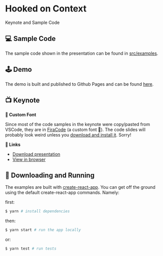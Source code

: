 # Hooked on Context

Keynote and Sample Code

## 💻 Sample Code

The sample code shown in the presentation can be found in [src/examples](https://github.com/drewwyatt/hooked-on-context/tree/master/src/examples).

## 🕹 Demo

The demo is built and published to Github Pages and can be found [here](https://drewwyatt.github.io/hooked-on-context/).

## 📺 Keynote

**📝 Custom Font**

Since most of the code samples in the keynote were copy/pasted from VSCode, they are in [FiraCode](https://github.com/tonsky/FiraCode) (a custom font 🤦‍). The code slides will probably look weird unless you [download and install it](https://github.com/tonsky/FiraCode). Sorry!

**🔗 Links**

- [Download presentation](https://github.com/drewwyatt/hooked-on-context/blob/master/hooked-on-context.key)
- [View in browser](https://www.icloud.com/keynote/0mfYXq1DbAFws3iuPtiZADiZg#hooked-on-context)

## 🔧 Downloading and Running

The examples are built with [create-react-app](https://github.com/facebook/create-react-app). You can get off the ground using the default create-react-app commands. Namely:

first:

```bash
$ yarn # install dependencies
```

then:

```bash
$ yarn start # run the app locally
```

or:

```bash
$ yarn test # run tests
```
